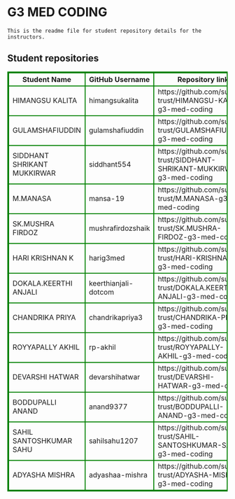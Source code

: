 # G3 MED CODING
    This is the readme file for student repository details for the instructors.
## Student repositories 
<table style="border : 2px solid green; width:100%;">
<tr >
<th style="border : 2px solid green;">Student Name</th>
<th style="border : 2px solid green;">GitHub Username</th>
<th style="border : 2px solid green;">Repository link</th>
</tr>
<tr style="border : 2px solid green;">
<td style="border : 2px solid green;">HIMANGSU KALITA</td> 

<td style="border : 2px solid green;">himangsukalita</td> 

<td style="border : 2px solid green;">https://github.com/sure-trust/HIMANGSU-KALITA-g3-med-coding</td> 
</tr>

<tr style="border : 2px solid green;">
<td style="border : 2px solid green;">GULAMSHAFIUDDIN</td> 

<td style="border : 2px solid green;">gulamshafiuddin</td> 

<td style="border : 2px solid green;">https://github.com/sure-trust/GULAMSHAFIUDDIN-g3-med-coding</td> 
</tr>

<tr style="border : 2px solid green;">
<td style="border : 2px solid green;">SIDDHANT SHRIKANT MUKKIRWAR</td> 

<td style="border : 2px solid green;">siddhant554</td> 

<td style="border : 2px solid green;">https://github.com/sure-trust/SIDDHANT-SHRIKANT-MUKKIRWAR-g3-med-coding</td> 
</tr>

<tr style="border : 2px solid green;">
<td style="border : 2px solid green;">M.MANASA</td> 

<td style="border : 2px solid green;">mansa-19</td> 

<td style="border : 2px solid green;">https://github.com/sure-trust/M.MANASA-g3-med-coding</td> 
</tr>

<tr style="border : 2px solid green;">
<td style="border : 2px solid green;">SK.MUSHRA FIRDOZ</td> 

<td style="border : 2px solid green;">mushrafirdozshaik</td> 

<td style="border : 2px solid green;">https://github.com/sure-trust/SK.MUSHRA-FIRDOZ-g3-med-coding</td> 
</tr>

<tr style="border : 2px solid green;">
<td style="border : 2px solid green;">HARI KRISHNAN K</td> 

<td style="border : 2px solid green;">harig3med</td> 

<td style="border : 2px solid green;">https://github.com/sure-trust/HARI-KRISHNAN-K-g3-med-coding</td> 
</tr>

<tr style="border : 2px solid green;">
<td style="border : 2px solid green;">DOKALA.KEERTHI ANJALI</td> 

<td style="border : 2px solid green;">keerthianjali-dotcom</td> 

<td style="border : 2px solid green;">https://github.com/sure-trust/DOKALA.KEERTHI-ANJALI-g3-med-coding</td> 
</tr>

<tr style="border : 2px solid green;">
<td style="border : 2px solid green;">CHANDRIKA PRIYA</td> 

<td style="border : 2px solid green;">chandrikapriya3</td> 

<td style="border : 2px solid green;">https://github.com/sure-trust/CHANDRIKA-PRIYA-g3-med-coding</td> 
</tr>

<tr style="border : 2px solid green;">
<td style="border : 2px solid green;">ROYYAPALLY AKHIL</td> 

<td style="border : 2px solid green;">rp-akhil</td> 

<td style="border : 2px solid green;">https://github.com/sure-trust/ROYYAPALLY-AKHIL-g3-med-coding</td> 
</tr>

<tr style="border : 2px solid green;">
<td style="border : 2px solid green;">DEVARSHI HATWAR</td> 

<td style="border : 2px solid green;">devarshihatwar</td> 

<td style="border : 2px solid green;">https://github.com/sure-trust/DEVARSHI-HATWAR-g3-med-coding</td> 
</tr>

<tr style="border : 2px solid green;">
<td style="border : 2px solid green;">BODDUPALLI ANAND</td> 

<td style="border : 2px solid green;">anand9377</td> 

<td style="border : 2px solid green;">https://github.com/sure-trust/BODDUPALLI-ANAND-g3-med-coding</td> 
</tr>

<tr style="border : 2px solid green;">
<td style="border : 2px solid green;">SAHIL SANTOSHKUMAR SAHU</td> 

<td style="border : 2px solid green;">sahilsahu1207</td> 

<td style="border : 2px solid green;">https://github.com/sure-trust/SAHIL-SANTOSHKUMAR-SAHU-g3-med-coding</td> 
</tr>

<tr style="border : 2px solid green;">
<td style="border : 2px solid green;">ADYASHA MISHRA</td> 

<td style="border : 2px solid green;">adyashaa-mishra</td> 

<td style="border : 2px solid green;">https://github.com/sure-trust/ADYASHA-MISHRA-g3-med-coding</td> 
</tr>
